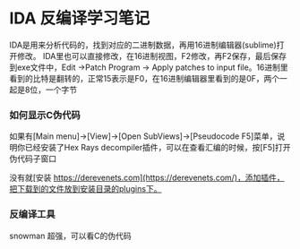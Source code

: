﻿# IDA 反编译学习笔记

IDA是用来分析代码的，找到对应的二进制数据，再用16进制编辑器(sublime)打开修改。
IDA里也可以直接修改，在16进制视图，F2修改，再F2保存，最后保存到exe文件中，Edit ->Patch Program -> Apply patches to input file。16进制里看到的比特是翻转的，正常15表示是F0，在16进制编辑器里看到的是0F，两个一起是8位，一个字节

### 如何显示C伪代码
如果有[Main menu]->[View]->[Open SubViews]->[Pseudocode F5]菜单，说明你已经安装了Hex Rays decompiler插件，可以在查看汇编的时候，按[F5]打开伪代码子窗口

没有就[安装 https://derevenets.com](https://derevenets.com/)，添加插件，把下载到的文件放到安装目录的plugins下。

### 反编译工具 
snowman 超强，可以看C的伪代码



